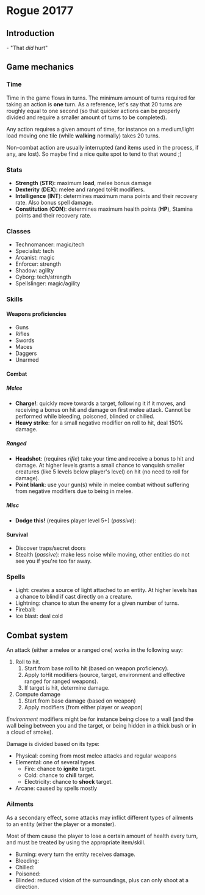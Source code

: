 # Rogue 20177

## Introduction

\- "That _did_ hurt"

## Game mechanics

### Time

Time in the game flows in turns. The minimum amount of turns required for taking
an action is **one** turn. As a reference, let's say that 20 turns are roughly
equal to one second (so that quicker actions can be properly divided and require
a smaller amount of turns to be completed).

Any action requires a given amount of time, for instance on a medium/light load
moving one tile (while **walking** normally) takes 20 turns.

Non-combat action are usually interrupted (and items used in the process,
if any, are lost). So maybe find a nice quite spot to tend to that wound ;)

### Stats

 * **Strength** (**STR**): maximum **load**, melee bonus damage
 * **Dexterity** (**DEX**): melee and ranged toHit modifiers.
 * **Intelligence** (**INT**): determines maximum mana points and their recovery
   rate. Also bonus spell damage.
 * **Constitution** (**CON**): determines maximum health points (**HP**), Stamina points and their recovery rate.

### Classes

 * Technomancer: magic/tech
 * Specialist: tech
 * Arcanist: magic
 * Enforcer: strength
 * Shadow: agility
 * Cyborg: tech/strength
 * Spellslinger: magic/agility

### Skills

#### Weapons proficiencies

 * Guns
 * Rifles
 * Swords
 * Maces
 * Daggers
 * Unarmed

#### Combat

##### Melee

 * **Charge!**: quickly move towards a target, following it if it moves, and
   receiving a bonus on hit and damage on first melee attack. Cannot be
   performed while bleeding, poisoned, blinded or chilled.
 * **Heavy strike**: for a small negative modifier on roll to hit, deal 150%
   damage.

##### Ranged

 * **Headshot**: (requires _rifle_) take your time and receive a bonus to hit
   and damage. At higher levels grants a small chance to vanquish smaller
   creatures (like 5 levels below player's level) on hit (no need to roll
   for damage).
 * **Point blank**: use your gun(s) while in melee combat without suffering from
   negative modifiers due to being in melee.

##### Misc

 * **Dodge this!** (requires player level 5+) (_passive_):

#### Survival

 * Discover traps/secret doors
 * Stealth (*passive*): make less noise while moving, other entities do not see
   you if you're too far away.

### Spells

 * Light: creates a source of light attached to an entity. At higher levels has
   a chance to blind if cast directly on a creature.
 * Lightning: chance to stun the enemy for a given number of turns.
 * Fireball:
 * Ice blast: deal cold

## Combat system

An attack (either a melee or a ranged one) works in the following way:

 1. Roll to hit.
    1. Start from base roll to hit (based on weapon proficiency).
    1. Apply toHit modifiers (source, target, environment and effective ranged
      for ranged weapons).
    1. If target is hit, determine damage.
 2. Compute damage
    1. Start from base damage (based on weapon)
    2. Apply modifiers (from either player or weapon)

_Environment_ modifiers might be for instance being close to a wall (and the wall being between you and the target, or being hidden in a thick bush or in a cloud of smoke).

Damage is divided based on its type:

 * Physical: coming from most melee attacks and regular weapons
 * Elemental: one of several types
   - Fire: chance to **ignite** target.
   - Cold: chance to **chill** target.
   - Electricity: chance to **shock** target.
 * Arcane: caused by spells mostly

### Ailments

As a secondary effect, some attacks may inflict different types of ailments to
an entity (either the player or a monster).

Most of them cause the player to lose a certain amount of health every turn,
and must be treated by using the appropriate item/skill.

 * Burning: every turn the entity receives damage.
 * Bleeding:
 * Chilled:
 * Poisoned:
 * Blinded: reduced vision of the surroundings, plus can only shoot at a
   direction.
